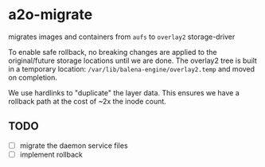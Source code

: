 a2o-migrate
===========

migrates images and containers from `aufs` to `overlay2` storage-driver

To enable safe rollback, no breaking changes are applied to the original/future storage locations until we are done. The
overlay2 tree is built in a temporary location: `/var/lib/balena-engine/overlay2.temp` and moved on completion.

We use hardlinks to "duplicate" the layer data. This ensures we have a rollback path at the cost of ~2x the inode
count.

TODO
----

- [ ] migrate the daemon service files
- [ ] implement rollback
